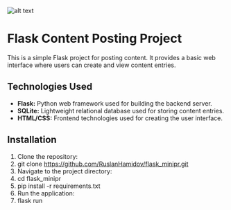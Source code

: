 
![alt text](https://mertcangokgoz.com/wp-content/uploads/2018/11/flask-fhd.png)
# Flask Content Posting Project

This is a simple Flask project for posting content. It provides a basic web interface where users can create and view content entries.

## Technologies Used

- **Flask:** Python web framework used for building the backend server.
- **SQLite:** Lightweight relational database used for storing content entries.
- **HTML/CSS:** Frontend technologies used for creating the user interface.

## Installation

1. Clone the repository:
2. git clone https://github.com/RuslanHamidov/flask_minipr.git
3. Navigate to the project directory:
4. cd flask_minipr
5. pip install -r requirements.txt
6. Run the application:
7. flask run
